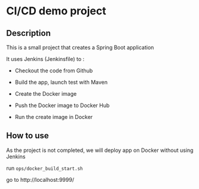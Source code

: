 # CI/CD demo project

## Description 
This is a small project that creates a Spring Boot application

It uses Jenkins (Jenkinsfile) to :

- Checkout the code from Github

- Build the app, launch test with Maven

- Create the Docker image

- Push the Docker image to Docker Hub

- Run the create image in Docker


## How to use

As the project is not completed, we will deploy app on Docker without using Jenkins

 run `ops/docker_build_start.sh`
 
 go to http://localhost:9999/
